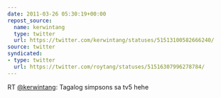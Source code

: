 ```yaml
---
date: 2011-03-26 05:30:19+00:00
repost_source:
  name: kerwintang
  type: twitter
  url: https://twitter.com/kerwintang/statuses/51513100582666240/
source: twitter
syndicated:
- type: twitter
  url: https://twitter.com/roytang/statuses/51516307996278784/
---
```


RT [@kerwintang](https://twitter.com/kerwintang/): Tagalog simpsons sa tv5 hehe